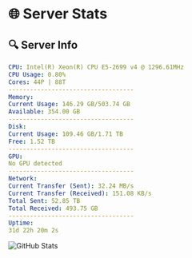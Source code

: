 # 🌐 Server Stats
## 🔍 Server Info
```yaml
CPU: Intel(R) Xeon(R) CPU E5-2699 v4 @ 1296.61MHz
CPU Usage: 0.80%
Cores: 44P | 88T
-----------------------------------
Memory:
Current Usage: 146.29 GB/503.74 GB
Available: 354.00 GB
-----------------------------------
Disk:
Current Usage: 109.46 GB/1.71 TB
Free: 1.52 TB
-----------------------------------
GPU:
No GPU detected
-----------------------------------
Network:
Current Transfer (Sent): 32.24 MB/s
Current Transfer (Received): 151.08 KB/s
Total Sent: 52.85 TB
Total Received: 493.75 GB
-----------------------------------
Uptime:
31d 22h 20m 2s
```
![GitHub Stats](https://img.shields.io/badge/Updated-2025-04-08_19:42:51-blue)